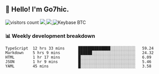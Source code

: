 ## 👋 Hello! I'm Go7hic.

 ![visitors count](https://visitors-by-url-pls-dont-use-this-in-your-repo.vercel.app/Go7hic-github-readme)
 <a href="https://twitter.com/Go7hic">
    <img src="https://img.shields.io/badge/-@Go7hic-1ca0f1?style=flat-square&labelColor=1ca0f1&logo=twitter&logoColor=white&link=https://twitter.com/Go7hic">
   <a/>
   <a href="mailto:gtfx0209@gmail.com">
    <img src="https://img.shields.io/badge/-gtfx0209@gmail.com-c14438?style=flat-square&logo=Gmail&logoColor=white&link=mailto:gtfx0209@gmail.com">
   <a/>
    ![Keybase BTC](https://img.shields.io/keybase/btc/Go7hic)
 <!--
🔭 I’m currently working
🌱 I’m currently learning
💬 Ask me about 
📫 How to reach me: 
⚡ Fun fact: 
-->
 <!--
![My Github Stats](https://github-readme-stats.vercel.app/api?username=Go7hic&show_icons=true&count_private=true)

-->

### 📊 Weekly development breakdown
<!--START_SECTION:waka-->
```text
TypeScript  12 hrs 33 mins      ██████████████░░░░░░░░░░░   59.24 
Markdown    5 hrs 9 mins        ██████░░░░░░░░░░░░░░░░░░░   24.32 
HTML        1 hr 17 mins        █░░░░░░░░░░░░░░░░░░░░░░░░   6.09 
JSON        1 hr 9 mins         █░░░░░░░░░░░░░░░░░░░░░░░░   5.46 
YAML        45 mins             █░░░░░░░░░░░░░░░░░░░░░░░░   3.58
```
<!--END_SECTION:waka-->

